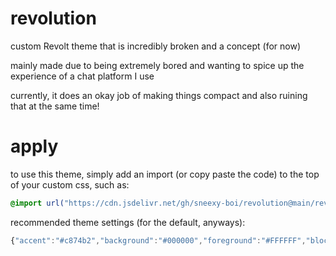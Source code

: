 # revolution
custom Revolt theme that is incredibly broken and a concept (for now)

mainly made due to being extremely bored and wanting to spice up the experience of a chat platform I use

currently, it does an okay job of making things compact and also ruining that at the same time!

# apply
to use this theme, simply add an import (or copy paste the code) to the top of your custom css, such as:
```css
@import url("https://cdn.jsdelivr.net/gh/sneexy-boi/revolution@main/revolution.css");
```

recommended theme settings (for the default, anyways):
```js
{"accent":"#c874b2","background":"#000000","foreground":"#FFFFFF","block":"#1D1D1D","message-box":"#000000","mention":"rgba(200, 116, 178, 0.10)","success":"#65E572","warning":"#FAA352","tooltip":"#000000","error":"#F06464","hover":"rgba(0, 0, 0, 0.1)","scrollbar-thumb":"#7b337d","scrollbar-track":"transparent","primary-background":"#000000","primary-header":"#000000","secondary-background":"#000000","secondary-foreground":"#DDDDDD","secondary-header":"#1A1A1A","tertiary-background":"#000000","tertiary-foreground":"#AAAAAA","status-online":"#3ABF7E","status-away":"#F39F00","status-focus":"#4799F0","status-busy":"#F84848","status-streaming":"#977EFF","status-invisible":"#A5A5A5","light":false,"font":"Poppins","monospaceFont":"Fira Code"}
```